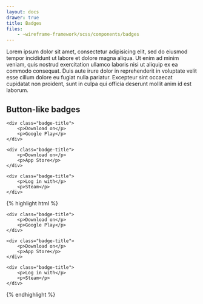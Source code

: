 ```yaml
---
layout: docs
drawer: true
title: Badges
files:
    - ~wireframe-framework/scss/components/badges
---
```


Lorem ipsum dolor sit amet, consectetur adipisicing elit, sed do eiusmod tempor incididunt ut labore et dolore magna aliqua. Ut enim ad minim veniam, quis nostrud exercitation ullamco laboris nisi ut aliquip ex ea commodo consequat. Duis aute irure dolor in reprehenderit in voluptate velit esse cillum dolore eu fugiat nulla pariatur. Excepteur sint occaecat cupidatat non proident, sunt in culpa qui officia deserunt mollit anim id est laborum.

## Button-like badges

<div class="badge">
    <i class="badge-icon fa fa-android" aria-hidden="true"></i>

    <div class="badge-title">
        <p>Download on</p>
        <p>Google Play</p>
    </div>
</div>

<div class="badge">
    <i class="badge-icon fa fa-apple" aria-hidden="true"></i>

    <div class="badge-title">
        <p>Download on</p>
        <p>App Store</p>
    </div>
</div>

<div class="badge">
    <i class="badge-icon fa fa-steam" aria-hidden="true"></i>

    <div class="badge-title">
        <p>Log in with</p>
        <p>Steam</p>
    </div>
</div>

{% highlight html %}
<div class="badge">
    <i class="badge-icon fa fa-android" aria-hidden="true"></i>

    <div class="badge-title">
        <p>Download on</p>
        <p>Google Play</p>
    </div>
</div>

<div class="badge">
    <i class="badge-icon fa fa-apple" aria-hidden="true"></i>

    <div class="badge-title">
        <p>Download on</p>
        <p>App Store</p>
    </div>
</div>

<div class="badge">
    <i class="badge-icon fa fa-steam" aria-hidden="true"></i>

    <div class="badge-title">
        <p>Log in with</p>
        <p>Steam</p>
    </div>
</div>
{% endhighlight %}
